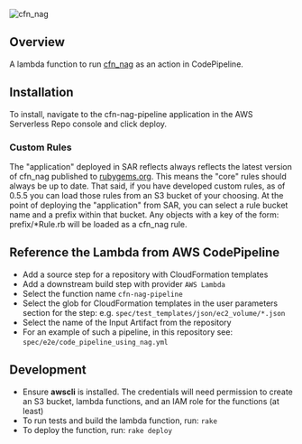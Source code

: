 ![cfn_nag](https://github.com/stelligent/cfn_nag/raw/master/logo.png?raw=true "cfn_nag")

## Overview
A lambda function to run [cfn_nag](https://github.com/stelligent/cfn_nag) as an action in CodePipeline.

## Installation
To install, navigate to the cfn-nag-pipeline application in the AWS Serverless Repo console and click deploy.

### Custom Rules
The "application" deployed in SAR reflects always reflects the latest version of cfn_nag published to [rubygems.org](https://rubygems.org/gems/cfn-nag).  This means the "core" rules should always be up to date.  That said, if you have developed custom rules, as of 0.5.5 you can load those rules from an S3 bucket of your choosing.  At the point of deploying the "application" from SAR, you can select a rule bucket name and a prefix within that bucket.  Any objects with a key of the form: prefix/\*Rule.rb will be loaded as a cfn_nag rule.

## Reference the Lambda from AWS CodePipeline

* Add a source step for a repository with CloudFormation templates
* Add a downstream build step with provider `AWS Lambda`
* Select the function name `cfn-nag-pipeline`
* Select the glob for CloudFormation templates in the user parameters section for the step: e.g. `spec/test_templates/json/ec2_volume/*.json`
* Select the name of the Input Artifact from the repository
* For an example of such a pipeline, in this repository see: `spec/e2e/code_pipeline_using_nag.yml`

## Development

* Ensure **awscli** is installed. The credentials will need permission to create an S3 bucket, lambda functions, and an IAM role for the functions (at least)
* To run tests and build the lambda function, run: `rake`
* To deploy the function, run: `rake deploy`
